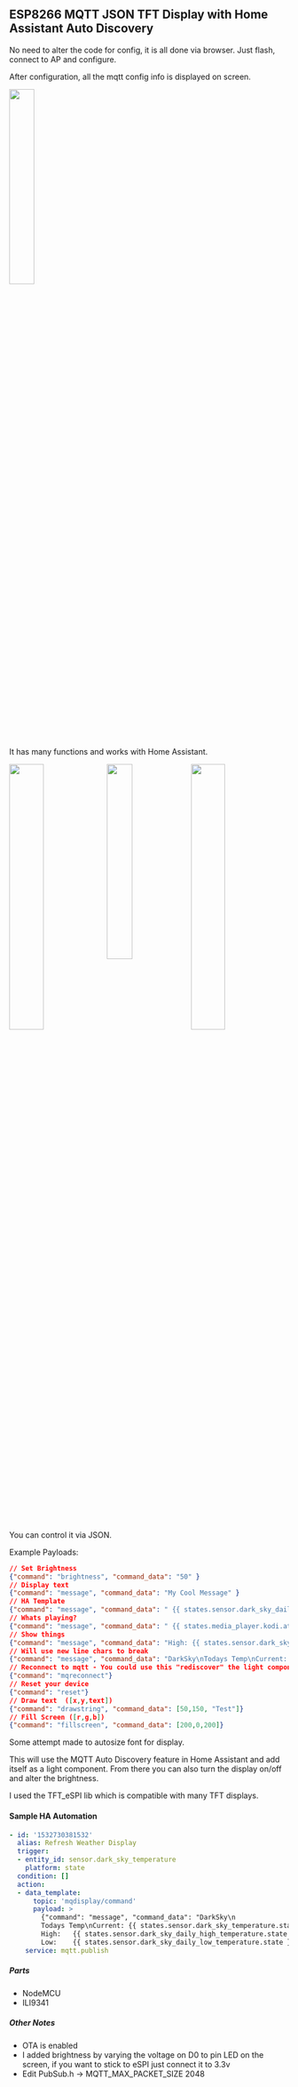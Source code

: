 ## ESP8266 MQTT JSON TFT Display with Home Assistant Auto Discovery


No need to alter the code for config, it is all done via browser.  Just flash, connect to AP and configure.

After configuration, all the mqtt config info is displayed on screen.

<img src="https://raw.githubusercontent.com/packetinspector/IoT-Stuff/master/esp8266/mqdisplay/images/display_start.jpg" width="30%" height="30%">

It has many functions and works with Home Assistant.

<img src="https://raw.githubusercontent.com/packetinspector/IoT-Stuff/master/esp8266/mqdisplay/images/ha_command.png" width="35%" height="35%" align="top"><img src="https://raw.githubusercontent.com/packetinspector/IoT-Stuff/master/esp8266/mqdisplay/images/display_mqtt.jpg" width="30%" height="30%"><img src="https://raw.githubusercontent.com/packetinspector/IoT-Stuff/master/esp8266/mqdisplay/images/ha_light.png" width="35%" height="35%" align="top">

You can control it via JSON.

Example Payloads:
```json
// Set Brightness
{"command": "brightness", "command_data": "50" }
// Display text
{"command": "message", "command_data": "My Cool Message" }
// HA Template
{"command": "message", "command_data": " {{ states.sensor.dark_sky_daily_summary.state }} "}
// Whats playing?
{"command": "message", "command_data": " {{ states.media_player.kodi.attributes.media_series_title }} "}
// Show things
{"command": "message", "command_data": "High: {{ states.sensor.dark_sky_daily_high_temperature.state}} \nLow:  {{ states.sensor.dark_sky_daily_low_temperature.state}} \n"}
// Will use new line chars to break
{"command": "message", "command_data": "DarkSky\nTodays Temp\nCurrent: {{ states.sensor.dark_sky_temperature.state }}\nHigh:    {{ states.sensor.dark_sky_daily_high_temperature.state}}\nLow:     {{ states.sensor.dark_sky_daily_low_temperature.state}}"}
// Reconnect to mqtt - You could use this "rediscover" the light component
{"command": "mqreconnect"}
// Reset your device
{"command": "reset"}
// Draw text  ([x,y,text])
{"command": "drawstring", "command_data": [50,150, "Test"]}
// Fill Screen ([r,g,b])
{"command": "fillscreen", "command_data": [200,0,200]}
```

Some attempt made to autosize font for display.  

This will use the MQTT Auto Discovery feature in Home Assistant and add itself as a light component. From there you can also turn the display on/off and alter the brightness.

I used the TFT_eSPI lib which is compatible with many TFT displays.

#### Sample HA Automation
```yaml
- id: '1532730381532'
  alias: Refresh Weather Display
  trigger:
  - entity_id: sensor.dark_sky_temperature
    platform: state
  condition: []
  action:
  - data_template:
      topic: 'mqdisplay/command'
      payload: >
        {"command": "message", "command_data": "DarkSky\n
        Todays Temp\nCurrent: {{ states.sensor.dark_sky_temperature.state }}\n
        High:   {{ states.sensor.dark_sky_daily_high_temperature.state }}\n
        Low:    {{ states.sensor.dark_sky_daily_low_temperature.state }}"}
    service: mqtt.publish
```


##### Parts
- NodeMCU
- ILI9341

##### Other Notes
- OTA is enabled
- I added brightness by varying the voltage on D0 to pin LED on the screen, if you want to stick to eSPI just connect it to 3.3v
- Edit PubSub.h -> MQTT_MAX_PACKET_SIZE 2048
